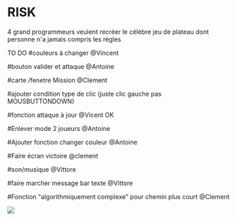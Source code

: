 # RISK
4 grand programmeurs veulent recréer le célèbre jeu de plateau dont personne n'a jamais compris les règles

TO DO
#couleurs à changer @Vincent 

#bouton valider et attaque @Antoine 

#carte /fenetre Mission @Clement 

#ajouter condition type de clic (juste clic gauche pas MOUSBUTTONDOWN)

#fonction attaque à jour @Vicent OK

#Enlever mode 2 joueurs @Antoine

#Ajouter fonction changer couleur @Antoine

#Faire écran victoire @clement

#son/musique @Vittore

#faire marcher message bar texte @Vittore

#Fonction "algorithmiquement complexe" pour chemin plus court @Clement








![](https://media.tenor.com/images/6be0276d8d6a84028f2505d07f39c92e/tenor.gif)
